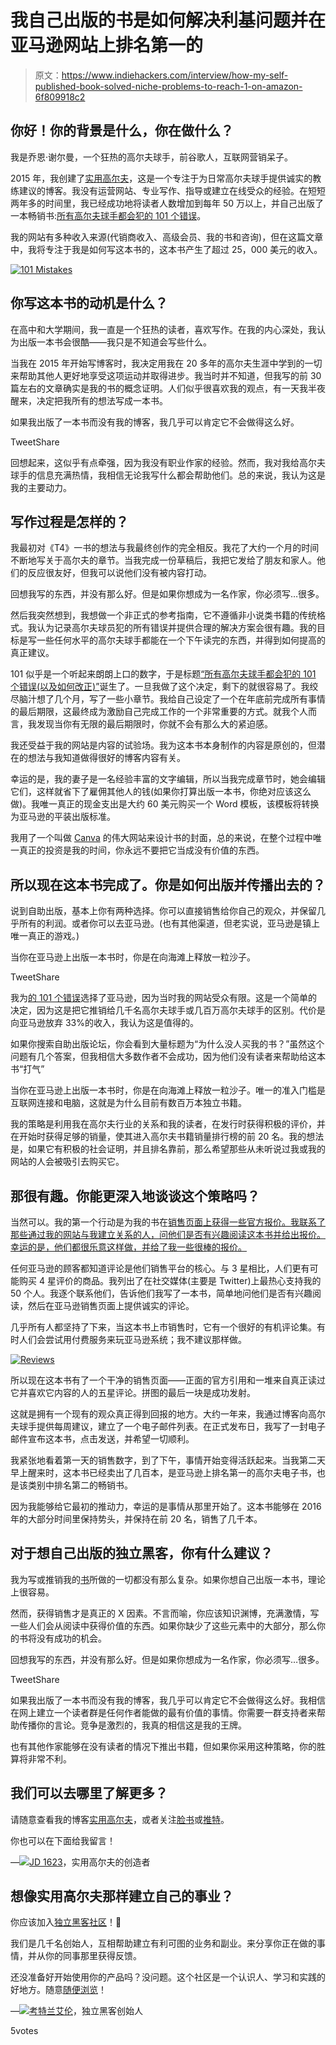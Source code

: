 # 我自己出版的书是如何解决利基问题并在亚马逊网站上排名第一的

> 原文：<https://www.indiehackers.com/interview/how-my-self-published-book-solved-niche-problems-to-reach-1-on-amazon-6f809918c2>

## 你好！你的背景是什么，你在做什么？

我是乔恩·谢尔曼，一个狂热的高尔夫球手，前谷歌人，互联网营销呆子。

2015 年，我创建了[实用高尔夫](https://practical-golf.com/)，这是一个专注于为日常高尔夫球手提供诚实的教练建议的博客。我没有运营网站、专业写作、指导或建立在线受众的经验。在短短两年多的时间里，我已经成功地将读者人数增加到每年 50 万以上，并自己出版了一本畅销书:[所有高尔夫球手都会犯的 101 个错误](https://practical-golf.com/101-mistakes-golfers-make/)。

我的网站有多种收入来源(代销商收入、高级会员、我的书和咨询)，但在这篇文章中，我将专注于我是如何写这本书的，这本书产生了超过 25，000 美元的收入。

[![101 Mistakes](img/49757fa132bfb0ea75803c5963c00689.png)](https://practical-golf.com/101-mistakes-golfers-make/) 

## 你写这本书的动机是什么？

在高中和大学期间，我一直是一个狂热的读者，喜欢写作。在我的内心深处，我认为出版一本书会很酷——我只是不知道会写些什么。

当我在 2015 年开始写博客时，我决定用我在 20 多年的高尔夫生涯中学到的一切来帮助其他人更好地享受这项运动并取得进步。我当时并不知道，但我写的前 30 篇左右的文章确实是我的书的概念证明。人们似乎很喜欢我的观点，有一天我半夜醒来，决定把我所有的想法写成一本书。

如果我出版了一本书而没有我的博客，我几乎可以肯定它不会做得这么好。

TweetShare

回想起来，这似乎有点牵强，因为我没有职业作家的经验。然而，我对我给高尔夫球手的信息充满热情，我相信无论我写什么都会帮助他们。总的来说，我认为这是我的主要动力。

## 写作过程是怎样的？

我最初对《T4》一书的想法与我最终创作的完全相反。我花了大约一个月的时间不断地写关于高尔夫的章节。当我完成一份草稿后，我把它发给了朋友和家人。他们的反应很友好，但我可以说他们没有被内容打动。

回想我写的东西，并没有那么好。但是如果你想成为一名作家，你必须写…很多。

然后我突然想到，我想做一个非正式的参考指南，它不遵循非小说类书籍的传统格式。我认为记录高尔夫球员犯的所有错误并提供合理的解决方案会很有趣。我的目标是写一些任何水平的高尔夫球手都能在一个下午读完的东西，并得到如何提高的真正建议。

101 似乎是一个听起来朗朗上口的数字，于是标题[“所有高尔夫球手都会犯的 101 个错误(以及如何改正)”](https://practical-golf.com/101-mistakes-golfers-make/)诞生了。一旦我做了这个决定，剩下的就很容易了。我绞尽脑汁想了几个月，写了一些小章节。我给自己设定了一个在年底前完成所有事情的最后期限，这最终成为激励自己完成工作的一个非常重要的方式。就我个人而言，我发现当你有无限的最后期限时，你就不会有那么大的紧迫感。

我还受益于我的网站是内容的试验场。我为这本书本身制作的内容是原创的，但潜在的想法与我知道做得很好的博客内容有关。

幸运的是，我的妻子是一名经验丰富的文字编辑，所以当我完成章节时，她会编辑它们，这样就省下了雇佣其他人的钱(如果你打算出版一本书，你绝对应该这么做)。我唯一真正的现金支出是大约 60 美元购买一个 Word 模板，该模板将转换为亚马逊的平装出版标准。

我用了一个叫做 [Canva](https://www.canva.com/) 的伟大网站来设计书的封面，总的来说，在整个过程中唯一真正的投资是我的时间，你永远不要把它当成没有价值的东西。

## 所以现在这本书完成了。你是如何出版并传播出去的？

说到自助出版，基本上你有两种选择。你可以直接销售给你自己的观众，并保留几乎所有的利润。或者你可以去亚马逊。(也有其他渠道，但老实说，亚马逊是镇上唯一真正的游戏。)

当你在亚马逊上出版一本书时，你是在向海滩上释放一粒沙子。

TweetShare

我为[的 101 个错误](https://practical-golf.com/101-mistakes-golfers-make/)选择了亚马逊，因为当时我的网站受众有限。这是一个简单的决定，因为这是把它推销给几千名高尔夫球手或几百万高尔夫球手的区别。代价是向亚马逊放弃 33%的收入，我认为这是值得的。

如果你搜索自助出版论坛，你会看到大量标题为“为什么没人买我的书？”虽然这个问题有几个答案，但我相信大多数作者不会成功，因为他们没有读者来帮助给这本书“打气”

当你在亚马逊上出版一本书时，你是在向海滩上释放一粒沙子。唯一的准入门槛是互联网连接和电脑，这就是为什么目前有数百万本独立书籍。

我的策略是利用我在高尔夫行业的关系和我的读者，在发行时获得积极的评价，并在开始时获得足够的销量，使其进入高尔夫书籍销量排行榜的前 20 名。我的想法是，如果它有积极的社会证明，并且排名靠前，那么希望那些从未听说过我或我的网站的人会被吸引去购买它。

## 那很有趣。你能更深入地谈谈这个策略吗？

当然可以。我的第一个行动是为我的书在[销售页面上获得一些官方报价。我联系了那些通过我的网站与我建立关系的人，问他们是否有兴趣阅读这本书并给出报价。幸运的是，他们都很乐意这样做，并给了我一些很棒的报价。](https://practical-golf.com/101-mistakes-golfers-make/)

任何亚马逊的顾客都知道评论是他们销售平台的核心。与 3 星相比，人们更有可能购买 4 星评价的商品。我列出了在社交媒体(主要是 Twitter)上最热心支持我的 50 个人。我逐个联系他们，告诉他们我写了一本书，简单地问他们是否有兴趣阅读，然后在亚马逊销售页面上提供诚实的评论。

几乎所有人都坚持了下来，当这本书上市销售时，它有一个很好的有机评论集。有时人们会尝试用付费服务来玩亚马逊系统；我不建议那样做。

[![Reviews](img/5bc1f024a7226e86a541b038ec457ad3.png)](https://practical-golf.com/101-mistakes-golfers-make/) 

所以现在这本书有了一个干净的销售页面——正面的官方引用和一堆来自真正读过它并喜欢它内容的人的五星评论。拼图的最后一块是成功发射。

这就是拥有一个现有的观众真正得到回报的地方。大约一年来，我通过博客向高尔夫球手提供每周建议，建立了一个电子邮件列表。在正式发布日，我写了一封电子邮件宣布这本书，点击发送，并希望一切顺利。

我紧张地看着第一天的销售数字，到了下午，事情开始变得活跃起来。当我第二天早上醒来时，这本书已经卖出了几百本，是亚马逊上排名第一的高尔夫电子书，也是该类别中排名第二的畅销书。

因为我能够给它最初的推动力，幸运的是事情从那里开始了。这本书能够在 2016 年的大部分时间里保持势头，并保持在前 20 名，销售了几千本。

## 对于想自己出版的独立黑客，你有什么建议？

我为写或推销我的[书](https://practical-golf.com/101-mistakes-golfers-make/)所做的一切都没有那么复杂。如果你想自己出版一本书，理论上很容易。

然而，获得销售才是真正的 X 因素。不言而喻，你应该知识渊博，充满激情，写一些人们会从阅读中获得价值的东西。如果你缺少了这些元素中的大部分，那么你的书将没有成功的机会。

回想我写的东西，并没有那么好。但是如果你想成为一名作家，你必须写…很多。

TweetShare

如果我出版了一本书而没有我的博客，我几乎可以肯定它不会做得这么好。我相信在网上建立一个读者群是任何作者能做的最有价值的事情。你需要一群支持者来帮助传播你的言论。竞争是激烈的，我真的相信这是我的王牌。

也有其他作家能够在没有读者的情况下推出书籍，但如果你采用这种策略，你的胜算将非常不利。

## 我们可以去哪里了解更多？

请随意查看我的博客[实用高尔夫](https://practical-golf.com/)，或者关注[脸书](https://www.facebook.com/practicalgolf/)或[推特](https://twitter.com/practicalgolf)。

你也可以在下面给我留言！

—[<picture id="ember8100487" class="user-avatar ember-view user-link__avatar">![](img/82bd3bb4769a3aa1cd13889ee7c0fa91.png)</picture>JD 1623](/jd1623?id=5sQLUiGBb6NRPemHyng3wIbmytx1)，实用高尔夫的创造者

## 想像实用高尔夫那样建立自己的事业？

你应该加入[独立黑客社区](/)！🤗

我们是几千名创始人，互相帮助建立有利可图的业务和副业。来分享你正在做的事情，并从你的同事那里获得反馈。

还没准备好开始使用你的产品吗？没问题。这个社区是一个认识人、学习和实践的好地方。随意[随便浏览](/)！

—[<picture id="ember8100492" class="user-avatar ember-view user-link__avatar">![](img/82bd3bb4769a3aa1cd13889ee7c0fa91.png)</picture>考特兰艾伦](/csallen?id=ibTLPyjwVebnZjMGKvz6ztarnuV2)，独立黑客创始人

5votes